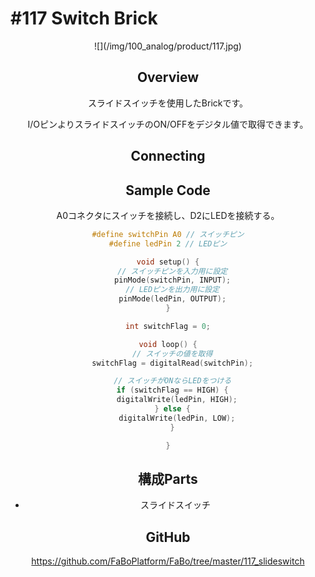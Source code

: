# #117 Switch Brick

<center>![](/img/100_analog/product/117.jpg)
<!--COLORME-->

## Overview
スライドスイッチを使用したBrickです。

I/OピンよりスライドスイッチのON/OFFをデジタル値で取得できます。

## Connecting

## Sample Code

A0コネクタにスイッチを接続し、D2にLEDを接続する。

```c
#define switchPin A0 // スイッチピン
#define ledPin 2 // LEDピン

void setup() {
  // スイッチピンを入力用に設定
  pinMode(switchPin, INPUT);
  // LEDピンを出力用に設定
  pinMode(ledPin, OUTPUT);
}

int switchFlag = 0;

void loop() {
  // スイッチの値を取得
  switchFlag = digitalRead(switchPin);

  // スイッチがONならLEDをつける
  if (switchFlag == HIGH) {
    digitalWrite(ledPin, HIGH);
  } else {
    digitalWrite(ledPin, LOW);
  }

}
```

## 構成Parts
- スライドスイッチ

## GitHub

https://github.com/FaBoPlatform/FaBo/tree/master/117_slideswitch
